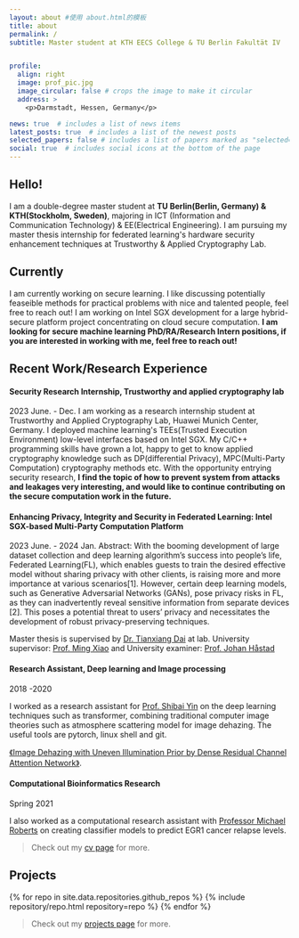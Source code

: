 ```yaml
---
layout: about #使用 about.html的模板
title: about
permalink: /
subtitle: Master student at KTH EECS College & TU Berlin Fakultät IV


profile:
  align: right
  image: prof_pic.jpg
  image_circular: false # crops the image to make it circular
  address: >
    <p>Darmstadt, Hessen, Germany</p>

news: true  # includes a list of news items
latest_posts: true  # includes a list of the newest posts
selected_papers: false # includes a list of papers marked as "selected={true}"
social: true  # includes social icons at the bottom of the page
---
```

## Hello!
I am a double-degree master student at **TU Berlin(Berlin, Germany) & KTH(Stockholm, Sweden)**, majoring in  ICT (Information and Communication Technology) & EE(Electrical Engineering). I am pursuing my master thesis internship for federated learning's hardware security enhancement techniques at Trustworthy & Applied Cryptography Lab.

## Currently
I am currently working on secure learning. I like discussing potentially feaseible methods for practical problems with nice and talented people, feel free to reach out! I am working on Intel SGX
development for a large hybrid-secure platform project concentrating on cloud secure computation. **I am looking for secure machine learning PhD/RA/Research Intern positions, if you are interested in working with me, feel free to reach out!**
## Recent Work/Research Experience

#### Security Research Internship, Trustworthy and applied cryptography lab
2023 June. - Dec.
I am working as a research internship student at Trustworthy and Applied Cryptography Lab, Huawei Munich Center, Germany. I deployed machine learning's TEEs(Trusted Execution Environment) low-level interfaces based on Intel SGX. My C/C++ programming skills have grown a lot, happy to get to know applied cryptography knowledge such as DP(differential Privacy), MPC(Multi-Party Computation) cryptography methods etc. With the opportunity entrying security research, **I find the topic of how to prevent system from attacks and leakages very interesting, and would like to continue contributing on the secure computation work in the future.**

#### Enhancing Privacy, Integrity and Security in Federated Learning: Intel SGX-based Multi-Party Computation Platform
2023 June. - 2024 Jan.
Abstract: With the booming development of large dataset collection and deep learning algorithm’s success into people’s life, Federated Learning(FL), which enables guests to train the desired effective model without sharing privacy with other clients, is raising more and more importance at various scenarios[1]. However, certain deep learning models, such as Generative Adversarial Networks (GANs), pose privacy risks in FL, as they can inadvertently reveal sensitive information from separate devices [2]. This poses a potential threat to users’ privacy and necessitates the development of robust privacy-preserving techniques.

Master thesis is supervised by [Dr. Tianxiang Dai](https://dblp.org/pid/188/4885.html) at lab. University supervisor: [Prof. Ming Xiao](https://www.kth.se/profile/mingx) and University examiner: [Prof. Johan Håstad](https://www.csc.kth.se/~johanh/) 

#### Research Assistant, Deep learning and Image processing
2018 -2020

I worked as a research assistant for [Prof. Shibai Yin](https://dblp.org/pid/140/0713.html) on the deep learning techniques such as transformer, combining traditional computer image theories such as atmosphere scattering model for image dehazing. The useful tools are pytorch, linux shell and git.

<a href="http://boosungkim.com/assets/pdf/JinXin_Yin_publication.pdf">《Image Dehazing with Uneven Illumination Prior by Dense Residual Channel Attention Network》</a>.
#### Computational Bioinformatics Research
Spring 2021

I also worked as a computational research assistant with [Professor Michael Roberts](https://www.dickinson.edu/site/custom_scripts/dc_faculty_profile_index.php?fac=robertsm) on creating classifier models to predict EGR1 cancer relapse levels.

> Check out my [cv page](./cv) for more.

## Projects
<div class="repositories d-flex flex-wrap flex-md-row flex-column justify-content-between align-items-center">
  {% for repo in site.data.repositories.github_repos %}
    {% include repository/repo.html repository=repo %}
  {% endfor %}
</div>

> Check out my [projects page](./projects) for more.